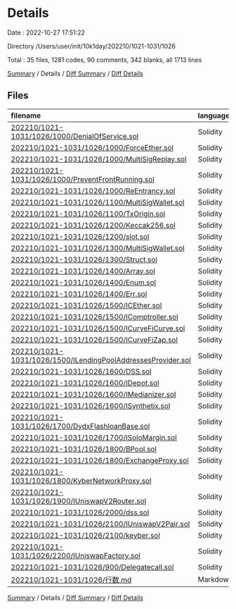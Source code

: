 # Details

Date : 2022-10-27 17:51:22

Directory /Users/user/init/10k1day/202210/1021-1031/1026

Total : 35 files,  1281 codes, 90 comments, 342 blanks, all 1713 lines

[Summary](results.md) / Details / [Diff Summary](diff.md) / [Diff Details](diff-details.md)

## Files
| filename | language | code | comment | blank | total |
| :--- | :--- | ---: | ---: | ---: | ---: |
| [202210/1021-1031/1026/1000/DenialOfService.sol](/202210/1021-1031/1026/1000/DenialOfService.sol) | Solidity | 23 | 0 | 3 | 26 |
| [202210/1021-1031/1026/1000/ForceEther.sol](/202210/1021-1031/1026/1000/ForceEther.sol) | Solidity | 32 | 0 | 9 | 41 |
| [202210/1021-1031/1026/1000/MultiSigReplay.sol](/202210/1021-1031/1026/1000/MultiSigReplay.sol) | Solidity | 10 | 0 | 4 | 14 |
| [202210/1021-1031/1026/1000/PreventFrontRunning.sol](/202210/1021-1031/1026/1000/PreventFrontRunning.sol) | Solidity | 33 | 0 | 11 | 44 |
| [202210/1021-1031/1026/1000/ReEntrancy.sol](/202210/1021-1031/1026/1000/ReEntrancy.sol) | Solidity | 36 | 0 | 13 | 49 |
| [202210/1021-1031/1026/1100/MultiSigWallet.sol](/202210/1021-1031/1026/1100/MultiSigWallet.sol) | Solidity | 23 | 0 | 9 | 32 |
| [202210/1021-1031/1026/1100/TxOrigin.sol](/202210/1021-1031/1026/1100/TxOrigin.sol) | Solidity | 26 | 0 | 8 | 34 |
| [202210/1021-1031/1026/1200/Keccak256.sol](/202210/1021-1031/1026/1200/Keccak256.sol) | Solidity | 26 | 0 | 7 | 33 |
| [202210/1021-1031/1026/1200/slot.sol](/202210/1021-1031/1026/1200/slot.sol) | Solidity | 18 | 1 | 7 | 26 |
| [202210/1021-1031/1026/1300/MultiSigWallet.sol](/202210/1021-1031/1026/1300/MultiSigWallet.sol) | Solidity | 99 | 0 | 24 | 123 |
| [202210/1021-1031/1026/1300/Struct.sol](/202210/1021-1031/1026/1300/Struct.sol) | Solidity | 30 | 0 | 12 | 42 |
| [202210/1021-1031/1026/1400/Array.sol](/202210/1021-1031/1026/1400/Array.sol) | Solidity | 35 | 5 | 17 | 57 |
| [202210/1021-1031/1026/1400/Enum.sol](/202210/1021-1031/1026/1400/Enum.sol) | Solidity | 23 | 0 | 8 | 31 |
| [202210/1021-1031/1026/1400/Err.sol](/202210/1021-1031/1026/1400/Err.sol) | Solidity | 12 | 0 | 6 | 18 |
| [202210/1021-1031/1026/1500/ICEther.sol](/202210/1021-1031/1026/1500/ICEther.sol) | Solidity | 26 | 0 | 10 | 36 |
| [202210/1021-1031/1026/1500/IComptroller.sol](/202210/1021-1031/1026/1500/IComptroller.sol) | Solidity | 11 | 0 | 1 | 12 |
| [202210/1021-1031/1026/1500/ICurveFiCurve.sol](/202210/1021-1031/1026/1500/ICurveFiCurve.sol) | Solidity | 30 | 0 | 3 | 33 |
| [202210/1021-1031/1026/1500/ICurveFiZap.sol](/202210/1021-1031/1026/1500/ICurveFiZap.sol) | Solidity | 8 | 0 | 2 | 10 |
| [202210/1021-1031/1026/1500/ILendingPoolAddressesProvider.sol](/202210/1021-1031/1026/1500/ILendingPoolAddressesProvider.sol) | Solidity | 19 | 0 | 2 | 21 |
| [202210/1021-1031/1026/1600/DSS.sol](/202210/1021-1031/1026/1600/DSS.sol) | Solidity | 62 | 21 | 18 | 101 |
| [202210/1021-1031/1026/1600/IDepot.sol](/202210/1021-1031/1026/1600/IDepot.sol) | Solidity | 16 | 0 | 14 | 30 |
| [202210/1021-1031/1026/1600/IMedianizer.sol](/202210/1021-1031/1026/1600/IMedianizer.sol) | Solidity | 13 | 3 | 2 | 18 |
| [202210/1021-1031/1026/1600/ISynthetix.sol](/202210/1021-1031/1026/1600/ISynthetix.sol) | Solidity | 51 | 0 | 33 | 84 |
| [202210/1021-1031/1026/1700/DydxFlashloanBase.sol](/202210/1021-1031/1026/1700/DydxFlashloanBase.sol) | Solidity | 102 | 1 | 11 | 114 |
| [202210/1021-1031/1026/1700/ISoloMargin.sol](/202210/1021-1031/1026/1700/ISoloMargin.sol) | Solidity | 136 | 0 | 10 | 146 |
| [202210/1021-1031/1026/1800/BPool.sol](/202210/1021-1031/1026/1800/BPool.sol) | Solidity | 18 | 0 | 1 | 19 |
| [202210/1021-1031/1026/1800/ExchangeProxy.sol](/202210/1021-1031/1026/1800/ExchangeProxy.sol) | Solidity | 39 | 0 | 7 | 46 |
| [202210/1021-1031/1026/1800/KyberNetworkProxy.sol](/202210/1021-1031/1026/1800/KyberNetworkProxy.sol) | Solidity | 10 | 0 | 4 | 14 |
| [202210/1021-1031/1026/1900/IUniswapV2Router.sol](/202210/1021-1031/1026/1900/IUniswapV2Router.sol) | Solidity | 82 | 0 | 13 | 95 |
| [202210/1021-1031/1026/2000/dss.sol](/202210/1021-1031/1026/2000/dss.sol) | Solidity | 149 | 33 | 36 | 218 |
| [202210/1021-1031/1026/2100/IUniswapV2Pair.sol](/202210/1021-1031/1026/2100/IUniswapV2Pair.sol) | Solidity | 21 | 0 | 20 | 41 |
| [202210/1021-1031/1026/2100/keyber.sol](/202210/1021-1031/1026/2100/keyber.sol) | Solidity | 19 | 2 | 6 | 27 |
| [202210/1021-1031/1026/2200/IUniswapFactory.sol](/202210/1021-1031/1026/2200/IUniswapFactory.sol) | Solidity | 0 | 0 | 1 | 1 |
| [202210/1021-1031/1026/900/Delegatecall.sol](/202210/1021-1031/1026/900/Delegatecall.sol) | Solidity | 27 | 24 | 10 | 61 |
| [202210/1021-1031/1026/行数.md](/202210/1021-1031/1026/%E8%A1%8C%E6%95%B0.md) | Markdown | 16 | 0 | 0 | 16 |

[Summary](results.md) / Details / [Diff Summary](diff.md) / [Diff Details](diff-details.md)